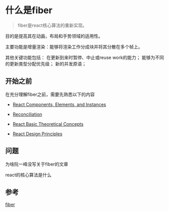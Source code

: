 # 什么是fiber

> fiber是react核心算法的重新实现。

目的是提高其在动画，布局和手势领域的适用性。

主要功能是增量渲染：能够将渲染工作分成块并将其分散在多个帧上。

其他关键功能包括：
    在更新到来时暂停、中止或reuse work的能力；
    能够为不同的更新类型分配优先级；
    新的并发原语；

## 开始之前

在充分理解fiber之前，需要先熟悉以下的内容

- [React Components, Elements, and Instances]('https://reactjs.org/blog/2015/12/18/react-components-elements-and-instances.html')

- [Reconciliation](https://reactjs.org/docs/reconciliation.html)

- [React Basic Theoretical Concepts](https://github.com/reactjs/react-basic)

- [React Design Principles](https://reactjs.org/docs/design-principles.html)


## 问题

为啥阮一峰没写关于fiber的文章

react的核心算法是什么

## 参考

[fiber](https://github.com/acdlite/react-fiber-architecture)